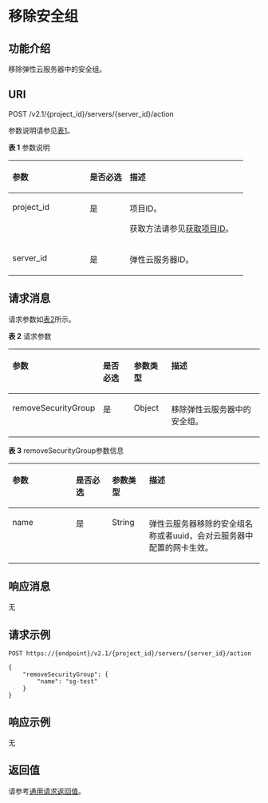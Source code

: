 # 移除安全组<a name="ZH-CN_TOPIC_0067161717"></a>

## 功能介绍<a name="zh-cn_topic_0057973179_section16588975"></a>

移除弹性云服务器中的安全组。

## URI<a name="zh-cn_topic_0057973179_section15083054"></a>

POST /v2.1/\{project\_id\}/servers/\{server\_id\}/action

参数说明请参见[表1](#table55945983)。

**表 1**  参数说明

<a name="table55945983"></a>
<table><thead align="left"><tr id="row11302482"><th class="cellrowborder" valign="top" width="33%" id="mcps1.2.4.1.1"><p id="p5187119"><a name="p5187119"></a><a name="p5187119"></a>参数</p>
</th>
<th class="cellrowborder" valign="top" width="17%" id="mcps1.2.4.1.2"><p id="p17503500"><a name="p17503500"></a><a name="p17503500"></a>是否必选</p>
</th>
<th class="cellrowborder" valign="top" width="50%" id="mcps1.2.4.1.3"><p id="p8497414"><a name="p8497414"></a><a name="p8497414"></a>描述</p>
</th>
</tr>
</thead>
<tbody><tr id="row49888896"><td class="cellrowborder" valign="top" width="33%" headers="mcps1.2.4.1.1 "><p id="p14468758"><a name="p14468758"></a><a name="p14468758"></a>project_id</p>
</td>
<td class="cellrowborder" valign="top" width="17%" headers="mcps1.2.4.1.2 "><p id="p31118786"><a name="p31118786"></a><a name="p31118786"></a>是</p>
</td>
<td class="cellrowborder" valign="top" width="50%" headers="mcps1.2.4.1.3 "><p id="p19718121214"><a name="p19718121214"></a><a name="p19718121214"></a>项目ID。</p>
<p id="p1180512217438"><a name="p1180512217438"></a><a name="p1180512217438"></a>获取方法请参见<a href="获取项目ID.md">获取项目ID</a>。</p>
</td>
</tr>
<tr id="row613736410235"><td class="cellrowborder" valign="top" width="33%" headers="mcps1.2.4.1.1 "><p id="p2736446410235"><a name="p2736446410235"></a><a name="p2736446410235"></a>server_id</p>
</td>
<td class="cellrowborder" valign="top" width="17%" headers="mcps1.2.4.1.2 "><p id="p192907210235"><a name="p192907210235"></a><a name="p192907210235"></a>是</p>
</td>
<td class="cellrowborder" valign="top" width="50%" headers="mcps1.2.4.1.3 "><p id="p2203711610235"><a name="p2203711610235"></a><a name="p2203711610235"></a>弹性云服务器ID。</p>
</td>
</tr>
</tbody>
</table>

## 请求消息<a name="zh-cn_topic_0057973179_section56802184"></a>

请求参数如[表2](#zh-cn_topic_0058745339_table44724688204850)所示。

**表 2**  请求参数

<a name="zh-cn_topic_0058745339_table44724688204850"></a>
<table><thead align="left"><tr id="zh-cn_topic_0058745339_row1798761204850"><th class="cellrowborder" valign="top" width="25.71%" id="mcps1.2.5.1.1"><p id="zh-cn_topic_0058745339_p39560242204918"><a name="zh-cn_topic_0058745339_p39560242204918"></a><a name="zh-cn_topic_0058745339_p39560242204918"></a>参数</p>
</th>
<th class="cellrowborder" valign="top" width="14.069999999999999%" id="mcps1.2.5.1.2"><p id="p1744285513269"><a name="p1744285513269"></a><a name="p1744285513269"></a>是否必选</p>
</th>
<th class="cellrowborder" valign="top" width="15.43%" id="mcps1.2.5.1.3"><p id="zh-cn_topic_0058745339_p50263001204918"><a name="zh-cn_topic_0058745339_p50263001204918"></a><a name="zh-cn_topic_0058745339_p50263001204918"></a>参数类型</p>
</th>
<th class="cellrowborder" valign="top" width="44.79%" id="mcps1.2.5.1.4"><p id="zh-cn_topic_0058745339_p2596798204918"><a name="zh-cn_topic_0058745339_p2596798204918"></a><a name="zh-cn_topic_0058745339_p2596798204918"></a>描述</p>
</th>
</tr>
</thead>
<tbody><tr id="zh-cn_topic_0058745339_row5848663204850"><td class="cellrowborder" valign="top" width="25.71%" headers="mcps1.2.5.1.1 "><p id="zh-cn_topic_0058745339_p22382703204933"><a name="zh-cn_topic_0058745339_p22382703204933"></a><a name="zh-cn_topic_0058745339_p22382703204933"></a>removeSecurityGroup</p>
</td>
<td class="cellrowborder" valign="top" width="14.069999999999999%" headers="mcps1.2.5.1.2 "><p id="p1544245582616"><a name="p1544245582616"></a><a name="p1544245582616"></a>是</p>
</td>
<td class="cellrowborder" valign="top" width="15.43%" headers="mcps1.2.5.1.3 "><p id="zh-cn_topic_0058745339_p1059631204933"><a name="zh-cn_topic_0058745339_p1059631204933"></a><a name="zh-cn_topic_0058745339_p1059631204933"></a>Object</p>
</td>
<td class="cellrowborder" valign="top" width="44.79%" headers="mcps1.2.5.1.4 "><p id="zh-cn_topic_0058745339_p40030009204933"><a name="zh-cn_topic_0058745339_p40030009204933"></a><a name="zh-cn_topic_0058745339_p40030009204933"></a>移除弹性云服务器中的安全组。</p>
</td>
</tr>
</tbody>
</table>

**表 3**  removeSecurityGroup参数信息

<a name="zh-cn_topic_0058745339_table59377750205027"></a>
<table><thead align="left"><tr id="zh-cn_topic_0058745339_row1841518205027"><th class="cellrowborder" valign="top" width="25.290000000000003%" id="mcps1.2.5.1.1"><p id="p022464114103"><a name="p022464114103"></a><a name="p022464114103"></a>参数</p>
</th>
<th class="cellrowborder" valign="top" width="14.39%" id="mcps1.2.5.1.2"><p id="p1281195882614"><a name="p1281195882614"></a><a name="p1281195882614"></a>是否必选</p>
</th>
<th class="cellrowborder" valign="top" width="14.719999999999999%" id="mcps1.2.5.1.3"><p id="p522412415109"><a name="p522412415109"></a><a name="p522412415109"></a>参数类型</p>
</th>
<th class="cellrowborder" valign="top" width="45.6%" id="mcps1.2.5.1.4"><p id="p1222404112106"><a name="p1222404112106"></a><a name="p1222404112106"></a>描述</p>
</th>
</tr>
</thead>
<tbody><tr id="zh-cn_topic_0058745339_row20042728205027"><td class="cellrowborder" valign="top" width="25.290000000000003%" headers="mcps1.2.5.1.1 "><p id="zh-cn_topic_0058745339_p29571470205128"><a name="zh-cn_topic_0058745339_p29571470205128"></a><a name="zh-cn_topic_0058745339_p29571470205128"></a>name</p>
</td>
<td class="cellrowborder" valign="top" width="14.39%" headers="mcps1.2.5.1.2 "><p id="p11811558182613"><a name="p11811558182613"></a><a name="p11811558182613"></a>是</p>
</td>
<td class="cellrowborder" valign="top" width="14.719999999999999%" headers="mcps1.2.5.1.3 "><p id="zh-cn_topic_0058745339_p46478847205128"><a name="zh-cn_topic_0058745339_p46478847205128"></a><a name="zh-cn_topic_0058745339_p46478847205128"></a>String</p>
</td>
<td class="cellrowborder" valign="top" width="45.6%" headers="mcps1.2.5.1.4 "><p id="zh-cn_topic_0058745339_p5042904205128"><a name="zh-cn_topic_0058745339_p5042904205128"></a><a name="zh-cn_topic_0058745339_p5042904205128"></a>弹性云服务器移除的安全组名称或者uuid，会对云服务器中配置的网卡生效。</p>
</td>
</tr>
</tbody>
</table>

## 响应消息<a name="zh-cn_topic_0057973179_section41457614"></a>

无

## 请求示例<a name="section158377710302"></a>

```
POST https://{endpoint}/v2.1/{project_id}/servers/{server_id}/action
```

```
{ 
    "removeSecurityGroup": { 
        "name": "sg-test"
    }
}
```

## 响应示例<a name="section595062522516"></a>

无

## 返回值<a name="section657556601763"></a>

请参考[通用请求返回值](通用请求返回值.md)。

